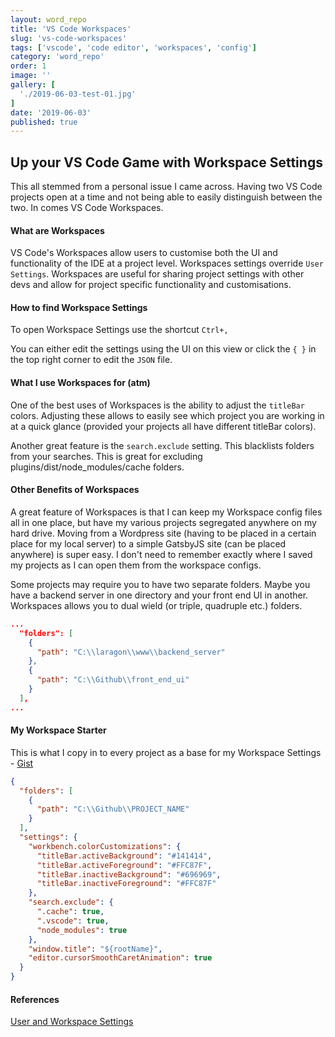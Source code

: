 ```yaml
---
layout: word_repo
title: 'VS Code Workspaces'
slug: 'vs-code-workspaces'
tags: ['vscode', 'code editor', 'workspaces', 'config']
category: 'word_repo'
order: 1
image: ''
gallery: [
  './2019-06-03-test-01.jpg'
]
date: '2019-06-03'
published: true
---
```


## Up your VS Code Game with Workspace Settings

This all stemmed from a personal issue I came across. Having two VS Code projects open at a time and not being able to easily distinguish between the two. In comes VS Code Workspaces.

#### What are Workspaces

VS Code's Workspaces allow users to customise both the UI and functionality of the IDE at a project level. Workspaces settings override `User Settings`. Workspaces are useful for sharing project settings with other devs and allow for project specific functionality and customisations.

#### How to find Workspace Settings

To open Workspace Settings use the shortcut `Ctrl+,`

You can either edit the settings using the UI on this view or click the `{ }` in the top right corner to edit the `JSON` file.

#### What I use Workspaces for (atm)

One of the best uses of Workspaces is the ability to adjust the `titleBar` colors. Adjusting these allows to easily see which project you are working in at a quick glance (provided your projects all have different titleBar colors).

Another great feature is the `search.exclude` setting. This blacklists folders from your searches. This is great for excluding plugins/dist/node_modules/cache folders.

#### Other Benefits of Workspaces

A great feature of Workspaces is that I can keep my Workspace config files all in one place, but have my various projects segregated anywhere on my hard drive. Moving from a Wordpress site (having to be placed in a certain place for my local server) to a simple GatsbyJS site (can be placed anywhere) is super easy. I don't need to remember exactly where I saved my projects as I can open them from the workspace configs.

Some projects may require you to have two separate folders. Maybe you have a backend server in one directory and your front end UI in another. Workspaces allows you to dual wield (or triple, quadruple etc.) folders.

```json
...
  "folders": [
    {
      "path": "C:\\laragon\\www\\backend_server"
    },
    {
      "path": "C:\\Github\\front_end_ui"
    }
  ],
...
```

#### My Workspace Starter

This is what I copy in to every project as a base for my Workspace Settings - <a href="https://gist.github.com/lukethacoder/eecfc34c9c2bc63e87947d55d5b8b786" target="_blank">Gist</a>

```json
{
  "folders": [
    {
      "path": "C:\\Github\\PROJECT_NAME"
    }
  ],
  "settings": {
    "workbench.colorCustomizations": {
      "titleBar.activeBackground": "#141414",
      "titleBar.activeForeground": "#FFC87F",
      "titleBar.inactiveBackground": "#696969",
      "titleBar.inactiveForeground": "#FFC87F"
    },
    "search.exclude": {
      ".cache": true,
      ".vscode": true,
      "node_modules": true
    },
    "window.title": "${rootName}",
    "editor.cursorSmoothCaretAnimation": true
  }
}
```

#### References

[User and Workspace Settings](!https://code.visualstudio.com/docs/getstarted/settings)
